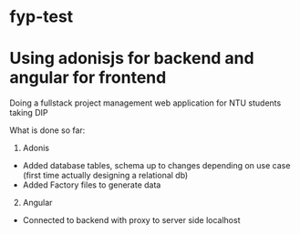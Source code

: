 # fyp-test

# Using adonisjs for backend and angular for frontend

Doing a fullstack project management web application for NTU students taking DIP

What is done so far:

1) Adonis
- Added database tables, schema up to changes depending on use case (first time actually designing a relational db)
- Added Factory files to generate data

2) Angular
- Connected to backend with proxy to server side localhost 
